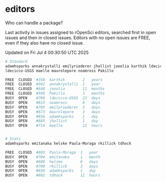 # editors

Who can handle a package?

Last activity in issues assigned to rOpenSci editors, searched first in open
issues and then in closed issues. Editors with no open issues are FREE, even if
they also have no closed issue.


Updated on Fri Jul 4 00:30:50 UTC 2025

```bash
# Standard
adamhsparks annakrystalli emilyriederer jhollist jooolia karthik ldecicco
ldecicco-USGS maelle maurolepore noamross Pakillo

FREE  CLOSED  #358  karthik        2   years
FREE  CLOSED  #502  annakrystalli  1   year
FREE  CLOSED  #648  jooolia        11  months
FREE  CLOSED  #599  Pakillo        3   months
BUSY  OPEN    #706  ldecicco-USGS  23  days
BUSY  OPEN    #615  noamross       8   days
BUSY  OPEN    #705  emilyriederer  3   days
BUSY  OPEN    #673  maurolepore    3   days
BUSY  OPEN    #656  adamhsparks    1   day
BUSY  OPEN    #685  jhollist       1   day
BUSY  OPEN    #714  maelle         12  hours


# Stats
adamhsparks emitanaka helske Paula-Moraga rkillick tdhock

FREE  CLOSED  #603  Paula-Moraga  1   year
BUSY  OPEN    #704  emitanaka     1   month
BUSY  OPEN    #688  helske        6   days
BUSY  OPEN    #709  rkillick      3   days
BUSY  OPEN    #656  adamhsparks   1   day
BUSY  OPEN    #692  tdhock        11  hours
```

